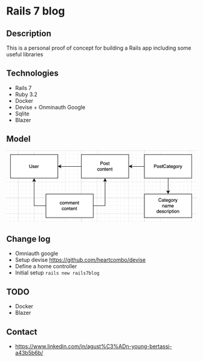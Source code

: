 # Rails 7 blog

## Description

This is a personal proof of concept for building a Rails app including some useful libraries

## Technologies
- Rails 7
- Ruby 3.2
- Docker
- Devise + Onminauth Google
- Sqlite
- Blazer

## Model
![](app/assets/images/model.png)

## Change log
- Omniauth google
- Setup devise https://github.com/heartcombo/devise
- Define a home controller
- Initial setup `rails new rails7blog`

## TODO
- Docker
- Blazer

## Contact
- https://www.linkedin.com/in/agust%C3%ADn-young-bertassi-a43b5b6b/